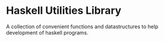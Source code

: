 # Haskell Utilities Library
A collection of convenient functions and datastructures to help development of haskell programs.
